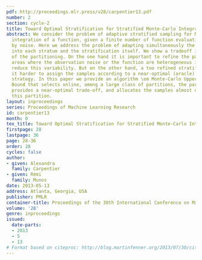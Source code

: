 ```yaml
---
pdf: http://proceedings.mlr.press/v28/carpentier13.pdf
number: 2
section: cycle-2
title: Toward Optimal Stratification for Stratified Monte-Carlo Integration
abstract: We consider the problem of adaptive stratified sampling for Monte Carlo
  integration of a function, given a finite number of function evaluations perturbed
  by noise. Here we address the problem of adapting simultaneously the number of samples
  into each stratum and the stratification itself. We show a tradeoff in the size
  of the partitioning. On the one hand it is important to refine the partition in
  areas where the observation noise or the function are heterogeneous in order to
  reduce this variability. But on the other hand, a too refined stratification makes
  it harder to assign the samples according to a near-optimal (oracle) allocation
  strategy. In this paper we provide an algorithm \em Monte-Carlo Upper-Lower Confidence
  Bound that selects online, among a large class of partitions, the partition that
  provides a near-optimal trade-off, and allocates the samples almost optimally on
  this partition.
layout: inproceedings
series: Proceedings of Machine Learning Research
id: carpentier13
month: 0
tex_title: Toward Optimal Stratification for Stratified Monte-Carlo Integration
firstpage: 28
lastpage: 36
page: 28-36
order: 28
cycles: false
author:
- given: Alexandra
  family: Carpentier
- given: Rémi
  family: Munos
date: 2013-05-13
address: Atlanta, Georgia, USA
publisher: PMLR
container-title: Proceedings of the 30th International Conference on Machine Learning
volume: '28'
genre: inproceedings
issued:
  date-parts:
  - 2013
  - 5
  - 13
# Format based on citeproc: http://blog.martinfenner.org/2013/07/30/citeproc-yaml-for-bibliographies/
---
```

